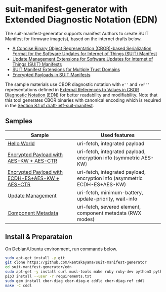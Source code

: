 # suit-manifest-generator with Extended Diagnostic Notation (EDN)

The suit-manifest-generator supports manifest Authors to create SUIT Manifest for firmware image(s),
based on the internet drafts below.
* [A Concise Binary Object Representation (CBOR)-based Serialization Format for the Software Updates for Internet of Things (SUIT) Manifest](https://datatracker.ietf.org/doc/html/draft-ietf-suit-manifest)
* [Update Management Extensions for Software Updates for Internet of Things (SUIT) Manifests](https://datatracker.ietf.org/doc/html/draft-ietf-suit-update-management)
* [SUIT Manifest Extensions for Multiple Trust Domains](https://datatracker.ietf.org/doc/html/draft-ietf-suit-trust-domains)
* [Encrypted Payloads in SUIT Manifests](https://datatracker.ietf.org/doc/html/draft-ietf-suit-firmware-encryption)

The sample materials use CBOR diagnostic notation with `e''` and `ref''` representations defined in [External References to Values in CBOR Diagnostic Notation (EDN)](https://datatracker.ietf.org/doc/html/draft-ietf-cbor-edn-e-ref) for better readability and modifiability.
Note that this tool generates CBOR binaries with canonical encoding which is required in the [Section 8.1 of draft-ietf-suit-manifest](https://datatracker.ietf.org/doc/html/draft-ietf-suit-manifest#section-8.1).

## Samples
| Sample | Used features |
|--|--|
| [Hello World](./hello) | uri-fetch, integrated payload |
| [Encrypted Payload with AES-KW + AES-CTR](./aeskw) | uri-fetch, integrated payload, encryption info (symmetric AES-KW) |
| [Encrypted Payload with ECDH-ES+AES-KW + AES-CTR](./esdh) | uri-fetch, integrated payload, encryption info (asymmetric ECDH-ES+AES-KW) |
| [Update Management](./update) | uri-fetch, minimum-battery, update-priority, wait-info |
| [Component Metadata](./component-metadata) | uri-fetch, severed element, component metadata (RWX modes) |

## Install & Preparataion
On Debian/Ubuntu environment, run commands below.
```bash
sudo apt-get install -y git
git clone https://github.com/kentakayama/suit-manifest-generator
cd suit-manifest-generator/edn
sudo apt-get -y install curl musl-tools make ruby ruby-dev python3 python3-pip
pip3 install --user -r requirements.txt
sudo gem install cbor-diag cbor-diag-e cddlc cbor-diag-ref cddl
make -C cddl
```
